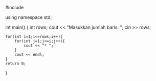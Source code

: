 #include <iostream>

using namespace std;

int main()
{
    int rows;
    cout << "Masukkan jumlah baris: ";
    cin >> rows;

    for(int i=1;i<=rows;i++){
        for(int j=1;j<=i;j++){
            cout << "* ";
        }
        cout << endl;
    }
    return 0;
}
